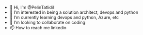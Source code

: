 - 👋 Hi, I’m @PelinTatlidil
- 👀 I’m interested in being a solution architect, devops and python
- 🌱 I’m currently learning devops and python, Azure, etc
- 💞️ I’m looking to collaborate on coding
- 📫 How to reach me linkedin

<!---
PelinTatlidil/PelinTatlidil is a ✨ special ✨ repository because its `README.md` (this file) appears on your GitHub profile.
You can click the Preview link to take a look at your changes.
--->
